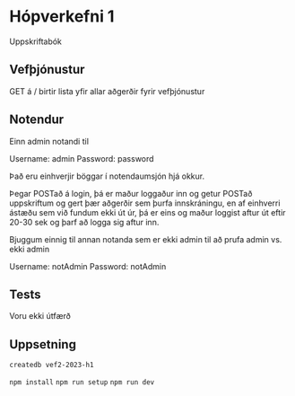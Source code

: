# Hópverkefni 1

Uppskriftabók

## Vefþjónustur

GET á / birtir lista yfir allar aðgerðir fyrir vefþjónustur

## Notendur

Einn admin notandi til

Username: admin
Password: password

Það eru einhverjir böggar í notendaumsjón hjá okkur.

Þegar POSTað á login, þá er maður loggaður inn og getur POSTað uppskriftum og gert þær aðgerðir sem þurfa innskráningu, en af einhverri ástæðu sem við fundum ekki út úr, þá er eins og maður loggist aftur út eftir 20-30 sek og þarf að logga sig aftur inn.

Bjuggum einnig til annan notanda sem er ekki admin til að prufa admin vs. ekki admin

Username: notAdmin
Password: notAdmin

## Tests

Voru ekki útfærð

## Uppsetning

`createdb vef2-2023-h1`

`npm install`
`npm run setup`
`npm run dev`